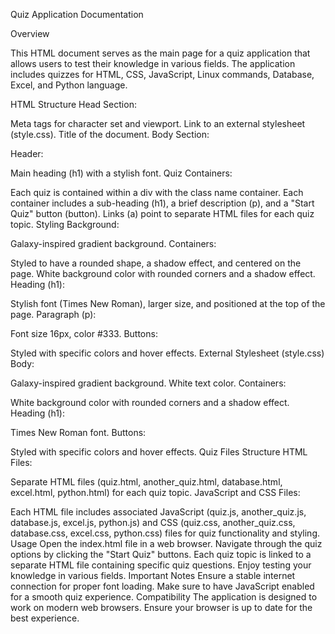 Quiz Application Documentation

Overview

This HTML document serves as the main page for a quiz application that allows users to test their knowledge in various fields. The application includes quizzes for HTML, CSS, JavaScript, Linux commands, Database, Excel, and Python language.

HTML Structure
Head Section:

Meta tags for character set and viewport.
Link to an external stylesheet (style.css).
Title of the document.
Body Section:

Header:

Main heading (h1) with a stylish font.
Quiz Containers:

Each quiz is contained within a div with the class name container.
Each container includes a sub-heading (h1), a brief description (p), and a "Start Quiz" button (button).
Links (a) point to separate HTML files for each quiz topic.
Styling
Background:

Galaxy-inspired gradient background.
Containers:

Styled to have a rounded shape, a shadow effect, and centered on the page.
White background color with rounded corners and a shadow effect.
Heading (h1):

Stylish font (Times New Roman), larger size, and positioned at the top of the page.
Paragraph (p):

Font size 16px, color #333.
Buttons:

Styled with specific colors and hover effects.
External Stylesheet (style.css)
Body:

Galaxy-inspired gradient background.
White text color.
Containers:

White background color with rounded corners and a shadow effect.
Heading (h1):

Times New Roman font.
Buttons:

Styled with specific colors and hover effects.
Quiz Files Structure
HTML Files:

Separate HTML files (quiz.html, another_quiz.html, database.html, excel.html, python.html) for each quiz topic.
JavaScript and CSS Files:

Each HTML file includes associated JavaScript (quiz.js, another_quiz.js, database.js, excel.js, python.js) and CSS (quiz.css, another_quiz.css, database.css, excel.css, python.css) files for quiz functionality and styling.
Usage
Open the index.html file in a web browser.
Navigate through the quiz options by clicking the "Start Quiz" buttons.
Each quiz topic is linked to a separate HTML file containing specific quiz questions.
Enjoy testing your knowledge in various fields.
Important Notes
Ensure a stable internet connection for proper font loading.
Make sure to have JavaScript enabled for a smooth quiz experience.
Compatibility
The application is designed to work on modern web browsers. Ensure your browser is up to date for the best experience.
